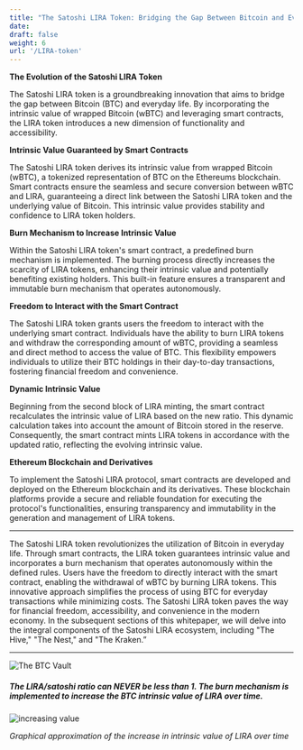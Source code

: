 ```yaml
---
title: "The Satoshi LIRA Token: Bridging the Gap Between Bitcoin and Everyday Life"
date:
draft: false
weight: 6
url: '/LIRA-token'
---
```


**The Evolution of the Satoshi LIRA Token**

The Satoshi LIRA token is a groundbreaking innovation that aims to
bridge the gap between Bitcoin (BTC) and everyday life. By
incorporating the intrinsic value of wrapped Bitcoin (wBTC) and
leveraging smart contracts, the LIRA token introduces a new dimension
of functionality and accessibility.

**Intrinsic Value Guaranteed by Smart Contracts**

The Satoshi LIRA token derives its intrinsic value from wrapped
Bitcoin (wBTC), a tokenized representation of BTC on the Ethereums
blockchain. Smart contracts ensure the seamless and secure conversion
between wBTC and LIRA, guaranteeing a direct link between the Satoshi
LIRA token and the underlying value of Bitcoin. This intrinsic value
provides stability and confidence to LIRA token holders.

**Burn Mechanism to Increase Intrinsic Value**

Within the Satoshi LIRA token's smart contract, a predefined burn
mechanism is implemented. The burning process directly increases the
scarcity of LIRA tokens, enhancing their intrinsic value and
potentially benefiting existing holders. This built-in feature ensures
a transparent and immutable burn mechanism that operates autonomously.

**Freedom to Interact with the Smart Contract**

The Satoshi LIRA token grants users the freedom to interact with the
underlying smart contract. Individuals have the ability to burn LIRA
tokens and withdraw the corresponding amount of wBTC, providing a
seamless and direct method to access the value of BTC. This
flexibility empowers individuals to utilize their BTC holdings in
their day-to-day transactions, fostering financial freedom and
convenience.

**Dynamic Intrinsic Value**

Beginning from the second block of LIRA
minting, the smart contract recalculates the intrinsic value of LIRA
based on the new ratio. This dynamic calculation takes into account
the amount of Bitcoin stored in the reserve. Consequently, the smart
contract mints LIRA tokens in accordance with the updated ratio,
reflecting the evolving intrinsic value.

**Ethereum Blockchain and Derivatives**

To implement the Satoshi LIRA
protocol, smart contracts are developed and deployed on the Ethereum
blockchain and its derivatives. These blockchain platforms provide a
secure and reliable foundation for executing the protocol's
functionalities, ensuring transparency and immutability in the
generation and management of LIRA tokens.

---

The Satoshi LIRA token revolutionizes the utilization of Bitcoin in
everyday life. Through smart contracts, the LIRA token guarantees
intrinsic value and incorporates a burn mechanism that operates
autonomously within the defined rules. Users have the freedom to
directly interact with the smart contract, enabling the withdrawal of
wBTC by burning LIRA tokens. This innovative approach simplifies the
process of using BTC for everyday transactions while minimizing costs.
The Satoshi LIRA token paves the way for financial freedom,
accessibility, and convenience in the modern economy. In the
subsequent sections of this whitepaper, we will delve into the
integral components of the Satoshi LIRA ecosystem, including "The
Hive," "The Nest," and "The Kraken.”

---



![The BTC Vault](/images/thebtcvaultfinale.png)




<h5>The LIRA/satoshi ratio can NEVER be less than 1. The burn mechanism is implemented to increase the BTC intrinsic value of LIRA over time.</h5>


![increasing value](/images/reth_rate.15a0870a.png)

*Graphical approximation of the increase in intrinsic value of LIRA over time*